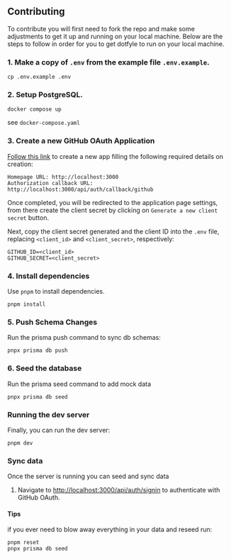 ## Contributing

To contribute you will first need to fork the repo and make some adjustments to get it up and running on your local
machine. Below are the steps to follow in order for you to get dotfyle to run on your local machine.

### 1. Make a copy of `.env` from the example file `.env.example`.

```
cp .env.example .env
```

### 2. Setup PostgreSQL.

```
docker compose up
```

see `docker-compose.yaml`

### 3. Create a new GitHub OAuth Application

[Follow this link][new-oauth] to create a new app filling the following required details on creation:

```
Homepage URL: http://localhost:3000
Authorization callback URL: http://localhost:3000/api/auth/callback/github
```

Once completed, you will be redirected to the application page settings, from there create the client secret by clicking
on `Generate a new client secret` button.

Next, copy the client secret generated and the client ID into the `.env` file, replacing `<client_id>` and
`<client_secret>`, respectively:

```
GITHUB_ID=<client_id>
GITHUB_SECRET=<client_secret>
```


### 4. Install dependencies

Use `pnpm` to install dependencies.

```
pnpm install
```

### 5. Push Schema Changes

Run the prisma push command to sync db schemas:

```
pnpx prisma db push
```

### 6. Seed the database

Run the prisma seed command to add mock data

```
pnpx prisma db seed
```

### Running the dev server

Finally, you can run the dev server:

```
pnpm dev
```

[new-oauth]: https://github.com/settings/applications/new


### Sync data

Once the server is running you can seed and sync data

1. Navigate to [http://localhost:3000/api/auth/signin](http://localhost:3000/api/auth/signin) to authenticate with GitHub OAuth.

#### Tips

if you ever need to blow away everything in your data and reseed run:

```
pnpm reset
pnpx prisma db seed
```
